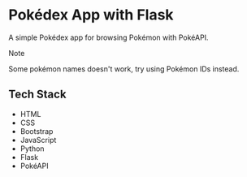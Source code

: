 # Pokédex App with Flask

A simple Pokédex app for browsing Pokémon with PokéAPI.  <br>

> [!NOTE]
> Some pokémon names doesn't work, try using Pokémon IDs instead.  <br>


## Tech Stack
- HTML
- CSS 
- Bootstrap
- JavaScript
- Python
- Flask
- PokéAPI